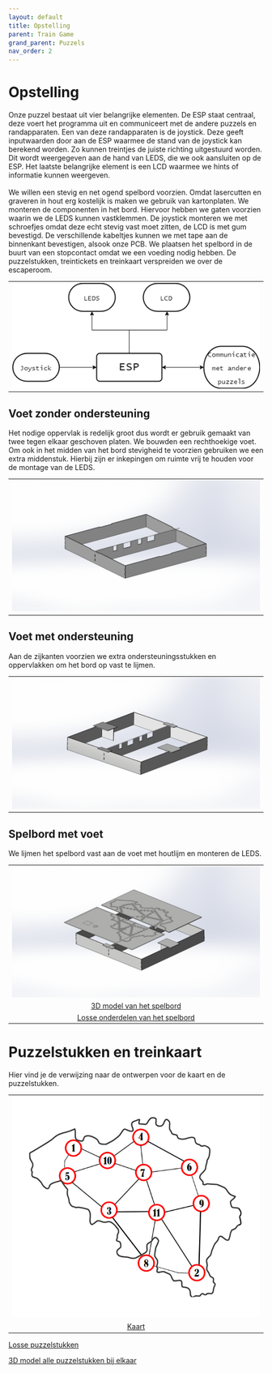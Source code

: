 ```yaml
---
layout: default
title: Opstelling
parent: Train Game
grand_parent: Puzzels
nav_order: 2
---
```

# Opstelling

Onze puzzel bestaat uit vier belangrijke elementen. De ESP staat centraal, deze voert het programma uit en communiceert met de andere puzzels en randapparaten. Een van deze randapparaten is de joystick. Deze geeft inputwaarden door aan de ESP waarmee de stand van de joystick kan berekend worden. Zo kunnen treintjes de juiste richting uitgestuurd worden. Dit wordt weergegeven aan de hand van LEDS, die we ook aansluiten op de ESP. Het laatste belangrijke element is een LCD waarmee we hints of informatie kunnen weergeven. \
\
We willen een stevig en net ogend spelbord voorzien. Omdat lasercutten en graveren in hout erg kostelijk is maken we gebruik van kartonplaten. We monteren de componenten in het bord. Hiervoor hebben we gaten voorzien waarin we de LEDS kunnen vastklemmen. De joystick monteren we met schroefjes omdat deze echt stevig vast moet zitten, de LCD is met gum bevestigd. De verschillende kabeltjes kunnen we met tape aan de binnenkant bevestigen, alsook onze PCB. 
We plaatsen het spelbord in de buurt van een stopcontact omdat we een voeding nodig hebben. De puzzelstukken, treintickets en treinkaart verspreiden we over de escaperoom.

||
|:----:|
|![Simpel Blokschema](Blokschema_simpel.png)|



## Voet zonder ondersteuning
Het nodige oppervlak is redelijk groot dus wordt er gebruik gemaakt van twee tegen elkaar geschoven platen. We bouwden een rechthoekige voet. Om ook in het midden van het bord stevigheid te voorzien gebruiken we een extra middenstuk. Hierbij zijn er inkepingen om ruimte vrij te houden voor de montage van de LEDS.

||
|:----:|
|![](BoxZonder.png)|




## Voet met ondersteuning
Aan de zijkanten voorzien we extra ondersteuningsstukken en oppervlakken om het bord op vast te lijmen.

||
|:----:|
|![](BoxOnder.png)|



## Spelbord met voet

We lijmen het spelbord vast aan de voet met houtlijm en monteren de LEDS.

||
|:----:|
|![](Totaal.png)|
|[3D model van het spelbord](https://github.com/PLAN-IT-B/BachelorProefTrainGame/blob/main/Verslag/3D-modellen/Bouwonderdelen%20Spelbord/Doos.STL)|
|[Losse onderdelen van het spelbord](https://github.com/PLAN-IT-B/BachelorProefTrainGame/tree/main/Verslag/3D-modellen/Bouwonderdelen%20Spelbord)|


# Puzzelstukken en treinkaart

Hier vind je de verwijzing naar de ontwerpen voor de kaart en de puzzelstukken.

||
|:---:|
|![Kaart](282144155_335861002022245_1354342624935267793_n.png)|
|[Kaart](https://raw.githubusercontent.com/PLAN-IT-B/BachelorProefTrainGame/d1aae0b3da5e17633741de972cf2262c620becd9/Verslag/Afbeeldingen/PUZZEL_KAART.svg)|

[Losse puzzelstukken](https://github.com/PLAN-IT-B/BachelorProefTrainGame/tree/main/Verslag/3D-modellen/Puzzelstukken)

[3D model alle puzzelstukken bij elkaar](https://github.com/PLAN-IT-B/BachelorProefTrainGame/blob/main/Verslag/3D-modellen/Puzzelstukken/TotalePuzzel.STL)
